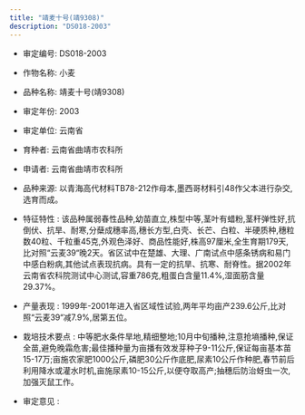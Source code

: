 ```yaml
---
title: "靖麦十号(靖9308)"
description: "DS018-2003"
---
```

* 审定编号:  DS018-2003

*  作物名称:  小麦

*  品种名称:  靖麦十号(靖9308)

*  审定年份:  2003

*  审定单位:  云南省

* 育种者:  云南省曲靖市农科所

*  申请者:  云南省曲靖市农科所

*  品种来源:  以青海高代材料TB78-212作母本,墨西哥材料引48作父本进行杂交,选育而成。

*  特征特性 : 
该品种属弱春性品种,幼苗直立,株型中等,茎叶有蜡粉,茎秆弹性好,抗倒伏、抗旱、耐寒,分蘖成穗率高,穗长方型,白壳、长芒、白粒、半硬质种,穗粒数40粒、千粒重45克,外观色泽好、商品性能好,株高97厘米,全生育期179天,比对照“云麦39“晚2天。省区试中在楚雄、大理、广南试点中感条锈病和易门中感白粉病,其他试点表现抗病。具有一定的抗旱、抗寒、耐脊性。据2002年云南省农科院测试中心测试,容重786克,粗蛋白含量11.4%,湿面筋含量29.37%。
 
*  产量表现 : 
1999年-2001年进入省区域性试验,两年平均亩产239.6公斤,比对照“云麦39“减7.9%,居第五位。

*  栽培技术要点 : 
中等肥水条件旱地,精细整地;10月中旬播种,注意抢墒播种,保证全苗,避免晚霜危害;最佳播种量为亩播有效发芽种子9-11公斤,保证每亩基本苗15-17万;亩施农家肥1000公斤,磷肥30公斤作底肥,尿素10公斤作种肥,春节前后利用降水或灌水时机,亩施尿素10-15公斤,以便夺取高产;抽穗后防治蚜虫一次,加强灭鼠工作。

*  审定意见 : 

